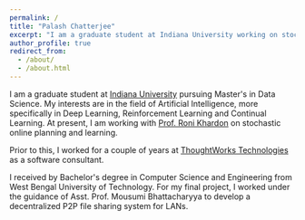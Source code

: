 ```yaml
---
permalink: /
title: "Palash Chatterjee"
excerpt: "I am a graduate student at Indiana University working on stochastic online planning and learning."
author_profile: true
redirect_from: 
  - /about/
  - /about.html
---
```


I am a graduate student at [Indiana University](https://www.indiana.edu/) pursuing Master's in Data Science. My interests are in the field of Artificial Intelligence, more specifically in Deep Learning, Reinforcement Learning and Continual Learning. At present, I am working with [Prof. Roni Khardon](https://scholar.google.com/citations?user=ymCi4oEAAAAJ&hl=en&oi=ao) on stochastic online planning and learning.

Prior to this, I worked for a couple of years at [ThoughtWorks Technologies](https://www.thoughtworks.com/) as a software consultant.

I received by Bachelor's degree in Computer Science and Engineering from West Bengal University of Technology. For my final project, I worked under the guidance of Asst. Prof. Mousumi Bhattacharyya to develop a decentralized P2P file sharing system for LANs.